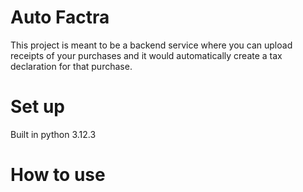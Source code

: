 # Auto Factra

This project is meant to be a backend service where you can upload receipts of your purchases and it would automatically create a tax declaration for that purchase.

# Set up

Built in python 3.12.3

# How to use